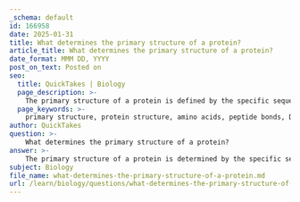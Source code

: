 ```yaml
---
_schema: default
id: 166958
date: 2025-01-31
title: What determines the primary structure of a protein?
article_title: What determines the primary structure of a protein?
date_format: MMM DD, YYYY
post_on_text: Posted on
seo:
  title: QuickTakes | Biology
  page_description: >-
    The primary structure of a protein is defined by the specific sequence of amino acids linked by peptide bonds, encoded by DNA, crucial for protein's shape and function.
  page_keywords: >-
    primary structure, protein structure, amino acids, peptide bonds, DNA encoding, protein synthesis, mRNA, transcription, translation, protein function, mutations, glycine, histidine, lysine
author: QuickTakes
question: >-
    What determines the primary structure of a protein?
answer: >-
    The primary structure of a protein is determined by the specific sequence of amino acids that are linked together by covalent peptide bonds. This sequence is encoded by the DNA of a cell, which instructs the cell to assemble amino acids in a particular order during the process of protein synthesis. The primary structure is crucial because it ultimately dictates the protein's three-dimensional shape and function.\n\nTo elaborate, the process begins with the transcription of a gene into messenger RNA (mRNA), which is then translated into a sequence of amino acids. Each amino acid is represented by a three-letter abbreviation, and the sequence is written from the N-terminus (the amino end) to the C-terminus (the carboxyl end). For example, a primary structure might be represented as Gly-His-Lys, indicating that glycine is the first amino acid, followed by histidine and lysine.\n\nThe primary structure is not only a linear sequence but also serves as the foundation for higher levels of protein structure, including secondary, tertiary, and quaternary structures. Changes in the DNA sequence, such as mutations, can disrupt the primary structure, potentially leading to altered protein function or stability.\n\nIn summary, the primary structure of a protein is determined by the sequence of amino acids, which is dictated by the genetic information encoded in DNA. This sequence is critical for the protein's eventual shape and function.
subject: Biology
file_name: what-determines-the-primary-structure-of-a-protein.md
url: /learn/biology/questions/what-determines-the-primary-structure-of-a-protein
---
```


&nbsp;